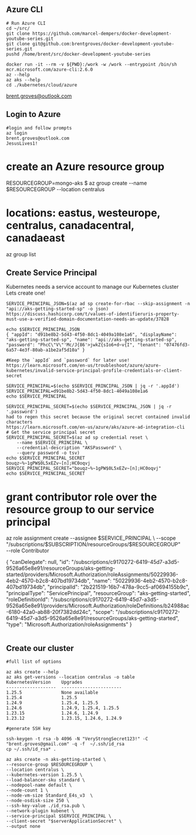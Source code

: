 ## Azure CLI

```
# Run Azure CLI
cd ~/src/
git clone https://github.com/marcel-dempers/docker-development-youtube-series.git
git clone git@github.com:brentgroves/docker-development-youtube-series.git
pushd /home/brent/src/docker-development-youtube-series

docker run -it --rm -v ${PWD}:/work -w /work --entrypoint /bin/sh mcr.microsoft.com/azure-cli:2.6.0
az --help
az aks --help
cd ./kubernetes/cloud/azure

```
brent.groves@outlook.com
## Login to Azure

```
#login and follow prompts
az login 
brent.groves@outlook.com
JesusLives1!
```
# create an Azure resource group
RESOURCEGROUP=mongo-aks
$ az group create --name $RESOURCEGROUP --location centralus
# locations: eastus, westeurope, centralus, canadacentral, canadaeast

az group list

## Create Service Principal

Kubernetes needs a service account to manage our Kubernetes cluster </br>
Lets create one! </br>

```
SERVICE_PRINCIPAL_JSON=$(az ad sp create-for-rbac --skip-assignment -n "api://aks-getting-started-sp" -o json)
https://discuss.hashicorp.com/t/values-of-identifieruris-property-must-use-a-verified-domain-documentation-needs-an-update/37828

echo $SERVICE_PRINCIPAL_JSON
{ "appId": "d91be8b2-5d43-4f50-8dc1-4049a108e1a6", "displayName": "aks-getting-started-sp", "name": "api://aks-getting-started-sp", "password": "PhcC\"V\"'Mc/J{86'>jwkZ{sIo6+d~v{I", "tenant": "07476fd3-6a57-4e3f-80ab-a1be2af5d10a" }

#Keep the `appId` and `password` for later use!
https://learn.microsoft.com/en-us/troubleshoot/azure/azure-kubernetes/invalid-service-principal-profile-credentials-or-client-secret

SERVICE_PRINCIPAL=$(echo $SERVICE_PRINCIPAL_JSON | jq -r '.appId')
SERVICE_PRINCIPAL=d91be8b2-5d43-4f50-8dc1-4049a108e1a6
echo $SERVICE_PRINCIPAL

SERVICE_PRINCIPAL_SECRET=$(echo $SERVICE_PRINCIPAL_JSON | jq -r '.password')
had to regen this secret because the original secret contained invalid characters
https://learn.microsoft.com/en-us/azure/aks/azure-ad-integration-cli
# Get the service principal secret
SERVICE_PRINCIPAL_SECRET=$(az ad sp credential reset \
    --name $SERVICE_PRINCIPAL \
    --credential-description "AKSPassword" \
    --query password -o tsv)
echo $SERVICE_PRINCIPAL_SECRET
bouqz~%~1gPW$0L5xEZv~[n];HC0oqvj
SERVICE_PRINCIPAL_SECRET="bouqz~%~1gPW$0L5xEZv~[n];HC0oqvj"
echo $SERVICE_PRINCIPAL_SECRET
```

# grant contributor role over the resource group to our service principal

az role assignment create --assignee $SERVICE_PRINCIPAL \
--scope "/subscriptions/$SUBSCRIPTION/resourceGroups/$RESOURCEGROUP" \
--role Contributor

{
  "canDelegate": null,
  "id": "/subscriptions/c9170272-6419-45d7-a3d5-9526a65e8e91/resourceGroups/aks-getting-started/providers/Microsoft.Authorization/roleAssignments/50229936-4eb2-4570-b2c8-407bd19734db",
  "name": "50229936-4eb2-4570-b2c8-407bd19734db",
  "principalId": "2b221519-16b7-478a-9cc5-af0694155b9c",
  "principalType": "ServicePrincipal",
  "resourceGroup": "aks-getting-started",
  "roleDefinitionId": "/subscriptions/c9170272-6419-45d7-a3d5-9526a65e8e91/providers/Microsoft.Authorization/roleDefinitions/b24988ac-6180-42a0-ab88-20f7382dd24c",
  "scope": "/subscriptions/c9170272-6419-45d7-a3d5-9526a65e8e91/resourceGroups/aks-getting-started",
  "type": "Microsoft.Authorization/roleAssignments"
}
```
```
## Create our cluster

```
#full list of options

az aks create --help
az aks get-versions --location centralus -o table
KubernetesVersion    Upgrades
-------------------  -----------------------
1.25.5               None available
1.25.4               1.25.5
1.24.9               1.25.4, 1.25.5
1.24.6               1.24.9, 1.25.4, 1.25.5
1.23.15              1.24.6, 1.24.9
1.23.12              1.23.15, 1.24.6, 1.24.9

#generate SSH key

ssh-keygen -t rsa -b 4096 -N "VeryStrongSecret123!" -C "brent.groves@gmail.com" -q -f  ~/.ssh/id_rsa
cp ~/.ssh/id_rsa* .

az aks create -n aks-getting-started \
--resource-group $RESOURCEGROUP \
--location centralus \
--kubernetes-version 1.25.5 \
--load-balancer-sku standard \
--nodepool-name default \
--node-count 1 \
--node-vm-size Standard_E4s_v3  \
--node-osdisk-size 250 \
--ssh-key-value ./id_rsa.pub \
--network-plugin kubenet \
--service-principal $SERVICE_PRINCIPAL \
--client-secret "$serverApplicationSecret" \
--output none


